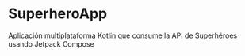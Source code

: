 # SuperheroApp
Aplicación multiplataforma Kotlin que consume la API de Superhéroes usando Jetpack Compose
